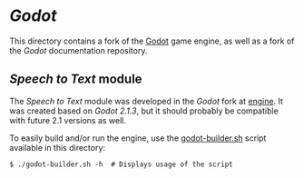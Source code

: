 # *Godot*

This directory contains a fork of the [Godot][godot] game engine, as well as a fork
of the *Godot* documentation repository.

## *Speech to Text* module

The *Speech to Text* module was developed in the *Godot* fork at [engine](engine/).
It was created based on *Godot 2.1.3*, but it should probably be compatible with
future 2.1 versions as well.

To easily build and/or run the engine, use the [godot-builder.sh](godot-builder.sh)
script available in this directory:

    $ ./godot-builder.sh -h  # Displays usage of the script

[godot]: https://godotengine.org "Godot site"
